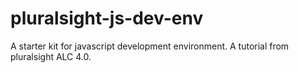 # pluralsight-js-dev-env
A starter kit for javascript development environment. A tutorial from pluralsight ALC 4.0.
